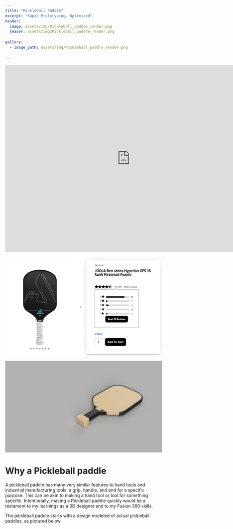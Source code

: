 ```yaml
---
title: "Pickleball Paddle"
excerpt: "Rapid Prototyping. Optimized"
header:
  image: assets/img/Pickleball_paddle_render.png
  teaser: assets/img/Pickleball_paddle_render.png

gallery:
  - image_path: assets/img/Pickleball_paddle_render.png
   
---
```


<iframe src="https://vanderbilt643.autodesk360.com/shares/public/SH512d4QTec90decfa6ed1a85c4a517f74ba?mode=embed" width="800" height="600" allowfullscreen="true" webkitallowfullscreen="true" mozallowfullscreen="true"  frameborder="0"></iframe>

![Demo](/assets/img/Pickleball_paddle.png)

![Assets](/assets/img/Pickleball_paddle_render.png)

# Why a Pickleball paddle

A pickleball paddle has many very similar features to hand tools and industrial manufacturing tools: a grip, handle, and end for a specific purpose. This can be akin to making a hand tool or tool for something specific. Intentionally, making a Pickleball paddle quickly would be a testament to my learnings as a 3D designer and to my Fusion 360 skills. 

The pickleball paddle starts with a design modeled of actual pickleball paddles, as pictured below. 




